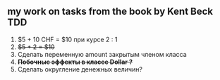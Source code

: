 my work on tasks from the book by Kent Beck TDD
-----------------------------------
1. $5 + 10 CHF = $10 при курсе 2 : 1
2. ~~$5 * 2 = $10~~
3. Сделать переменную amount закрытым членом класса
4. ~~**Побочные эффекты в класее Dollar ?**~~
5. Сделать округление денежных величин?
